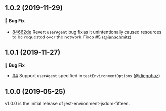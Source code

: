 ## 1.0.2 (2019-11-29)

#### :bug: Bug Fix

- [84662de](https://github.com/ianschmitz/jest-environment-jsdom-fifteen/commit/84662de88b94102eb32956f9d27e53177f550cff) Revert `userAgent` bug fix as it unintentionally caused resources to be requested over the network. Fixes [#5](https://github.com/ianschmitz/jest-environment-jsdom-fifteen/issues/5) ([@ianschmitz](https://github.com/ianschmitz))

## 1.0.1 (2019-11-27)

#### :bug: Bug Fix

- [#4](https://github.com/ianschmitz/jest-environment-jsdom-fifteen/pull/4) Support `userAgent` specified in `testEnvironmentOptions` ([@diegohaz](https://github.com/diegohaz))

## 1.0.0 (2019-05-25)

v1.0.0 is the initial release of jest-environment-jsdom-fifteen.
